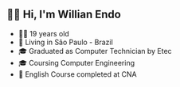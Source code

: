 ## 👋🏻 Hi, I'm Willian Endo

- 👦🏻 19 years old
- 📍 Living in São Paulo - Brazil
- 🎓 Graduated as Computer Technician by Etec
- 🎓 Coursing Computer Engineering 
- 🛫 English Course completed at CNA

<!--
**willendoo/willendoo** is a ✨ _special_ ✨ repository because its `README.md` (this file) appears on your GitHub profile.

Here are some ideas to get you started:


- 🌱 I’m currently learning ...
- 👯 I’m looking to collaborate on ...
- 🤔 I’m looking for help with ...
- 💬 Ask me about ...
- 📫 How to reach me: ...
- 😄 Pronouns: ...
- ⚡ Fun fact: ...
-->
